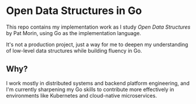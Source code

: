 # Open Data Structures in Go

This repo contains my implementation work as I study _Open Data Structures_ by Pat Morin, using Go as the implementation language.

It's not a production project, just a way for me to deepen my understanding of low-level data structures while building fluency in Go.

## Why?

I work mostly in distributed systems and backend platform engineering, and I'm currently sharpening my Go skills to contribute more effectively in environments like Kubernetes and cloud-native microservices.

